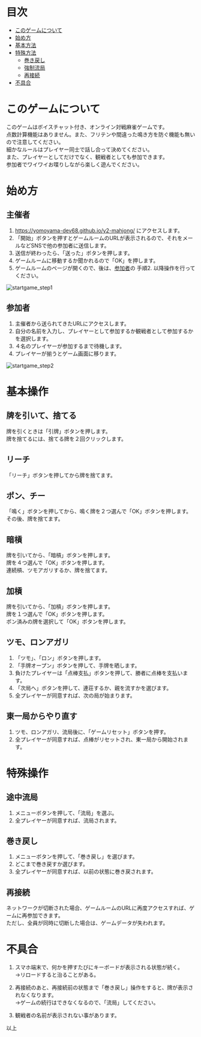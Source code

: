 # 目次

* [このゲームについて](#このゲームについて)
* [始め方](#始め方)
* [基本方法](#基本操作)
* [特殊方法](#特殊操作)
  * [巻き戻し](#巻き戻し)
  * [強制流局](#強制流局)
  * [再接続](#再接続)
* [不具合](#不具合)

# このゲームについて
このゲームはボイスチャット付き、オンライン対戦麻雀ゲームです。  
点数計算機能はありません。また、フリテンや間違った鳴き方を防ぐ機能も無いので注意してください。  
細かなルールはプレイヤー同士で話し合って決めてください。  
また、プレイヤーとしてだけでなく、観戦者としても参加できます。  
参加者でワイワイお喋りしながら楽しく遊んでください。  

# 始め方

## 主催者

1. https://yomoyama-dev68.github.io/y2-mahjong/ にアクセスします。
1. 「開始」ボタンを押すとゲームルームのURLが表示されるので、それをメールなどSNSで他の参加者に送信します。
1. 送信が終わったら、「送った」ボタンを押します。
1. ゲームルームに移動するか聞かれるので「OK」を押します。
1. ゲームルームのページが開くので、後は、[参加者](#参加者)の 手順2. 以降操作を行ってください。

![startgame_step1](https://user-images.githubusercontent.com/88811767/143666243-df73098c-c4d8-411f-86af-bbd972a00381.gif)

## 参加者

1. 主催者から送られてきたURLにアクセスします。
1. 自分の名前を入力し、プレイヤーとして参加するか観戦者として参加するかを選択します。
1. ４名のプレイヤーが参加するまで待機します。
1. プレイヤーが揃うとゲーム画面に移ります。

![startgame_step2](https://user-images.githubusercontent.com/88811767/143666246-5b5e8214-ea35-4cd6-9635-f186443ebbd4.gif)

# 基本操作

## 牌を引いて、捨てる  

牌を引くときは「引牌」ボタンを押します。  
牌を捨てるには、捨てる牌を２回クリックします。  

## リーチ

「リーチ」ボタンを押してから牌を捨てます。

## ポン、チー

「鳴く」ボタンを押してから、鳴く牌を２つ選んで「OK」ボタンを押します。  
その後、牌を捨てます。  

## 暗槓

牌を引いてから、「暗槓」ボタンを押します。  
牌を４つ選んで「OK」ボタンを押します。  
連続槓、ツモアガリするか、牌を捨てます。  

## 加槓

牌を引いてから、「加槓」ボタンを押します。  
牌を１つ選んで「OK」ボタンを押します。  
ポン済みの牌を選択して「OK」ボタンを押します。  

## ツモ、ロンアガリ

1. 「ツモ」、「ロン」ボタンを押します。
1. 「手牌オープン」ボタンを押して、手牌を晒します。
1. 負けたプレイヤーは「点棒支払」ボタンを押して、勝者に点棒を支払います。
1. 「次局へ」ボタンを押して、連荘するか、親を流すかを選びます。
1. 全プレイヤーが同意すれば、次の局が始まります。

## 東一局からやり直す

1. ツモ、ロンアガリ、流局後に、「ゲームリセット」ボタンを押す。
1. 全プレイヤーが同意すれば、点棒がリセットされ、東一局から開始されます。

# 特殊操作

## 途中流局

1. メニューボタンを押して、「流局」を選ぶ。
1. 全プレイヤーが同意すれば、流局されます。

## 巻き戻し

1. メニューボタンを押して、「巻き戻し」を選びます。
1. どこまで巻き戻すか選びます。
1. 全プレイヤーが同意すれば、以前の状態に巻き戻されます。

## 再接続

ネットワークが切断された場合、ゲームルームのURLに再度アクセスすれば、ゲームに再参加できます。  
ただし、全員が同時に切断した場合は、ゲームデータが失われます。

# 不具合

1. スマホ端末で、何かを押すたびにキーボードが表示される状態が続く。  
→リロードすると治ることがある。

1. 再接続のあと、再接続前の状態まで「巻き戻し」操作をすると、牌が表示されなくなります。  
→ゲームの続行はできなくなるので、「流局」してください。

1. 観戦者の名前が表示されない事があります。

以上
